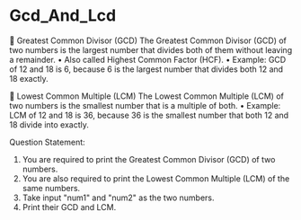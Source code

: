 # Gcd_And_Lcd

🔹 Greatest Common Divisor (GCD)
The Greatest Common Divisor (GCD) of two numbers is the largest number that divides both of them without leaving a remainder.
	•	Also called Highest Common Factor (HCF).
	•	Example: GCD of 12 and 18 is 6, because 6 is the largest number that divides both 12 and 18 exactly.

🔹 Lowest Common Multiple (LCM)
The Lowest Common Multiple (LCM) of two numbers is the smallest number that is a multiple of both.
	•	Example: LCM of 12 and 18 is 36, because 36 is the smallest number that both 12 and 18 divide into exactly.


Question Statement: 
1. You are required to print the Greatest Common Divisor (GCD) of two numbers. 
2. You are also required to print the Lowest Common Multiple (LCM) of the same numbers. 
3. Take input "num1" and "num2" as the two numbers. 
4. Print their GCD and LCM.







